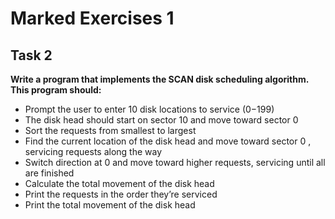 # Marked Exercises 1

## Task 2

**Write a program that implements the SCAN disk scheduling algorithm. This program should:**

- Prompt the user to enter   10  disk locations to service   (0−199) 
- The disk head should start on sector   10  and move toward sector   0 
- Sort the requests from smallest to largest
- Find the current location of the disk head and move toward sector   0 , servicing requests along the way
- Switch direction at   0  and move toward higher requests, servicing until all are finished
- Calculate the total movement of the disk head
- Print the requests in the order they’re serviced
- Print the total movement of the disk head